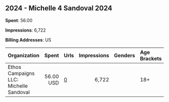 ## 2024 - Michelle 4 Sandoval 2024 
**Spent**: 56.00

**Impressions**: 6,722

**Billing Addresses**: US

|Organization|Spent|Urls|Impressions|Genders|Age Brackets|Country Codes|
|:---|---:|:---|---:|:---|:---|:---|
|Ethos Campaigns LLC: Michelle Sandoval|56.00 USD|[0](https://www.snap.com/political-ads/asset/78e7796d950cfd269a85981ef537aa7dbf17b8071c7f280a9ab46e8d52c8e221?mediaType=mp4)|6,722||18+|united states|
